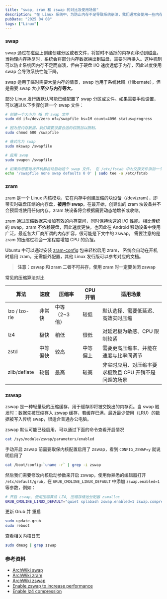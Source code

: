 ```yaml
---
title: "swap, zram 和 zswap 的对比及使用场景"
description: "在 Linux 系统中，为防止内存不足导致系统崩溃，我们通常会使用一些内存扩展技术，如 swap、zram 和 zswap。下面我们简单介绍它们的原理、适用场景以及如何开启和配置它们。"
pubDate: "2025 04 08"
tags: ["Linux"]
---
```


### swap

swap 通过在磁盘上创建创建分区或者文件，将暂时不活跃的内存页移动到磁盘。当物理内存耗尽时，系统会将部分内存数据换出到磁盘，需要时再换入。这种机制可以防止系统因内存不足而崩溃，但由于硬盘 I/O 速度远低于内存，因此过度使用 swap 会导致系统性能下降。

swap 适用于临时需要大量内存的情景，swap 也用于系统休眠（Hibernate），但是需要 swap 大小**至少与内存等大**。

部分 Linux 发行版默认可能已经配置了 swap 分区或文件。如果需要手动设置，可以通过以下步骤创建一个 swap 文件：

```bash
# 创建一个大小为 4G 的 swap 文件
sudo dd if=/dev/zero of=/swapfile bs=1M count=4096 status=progress

# 因为是内存数据，我们需要设置合适的权限加以限制。
sudo chmod 600 /swapfile

# 格式化为 swap
sudo mkswap /swapfile

# 启用 swap
sudo swapon /swapfile

# 如果你想要每次开机都自动启动这个 swap 文件， 在 /etc/fstab 中为交换文件添加一个条目
echo '/swapfile none swap defaults 0 0' | sudo tee -a /etc/fstab

```

### zram

zram 是一个 Linux 内核模块，它在内存中创建压缩的块设备（/dev/zram<id>），即带实时磁盘压缩的内存盘，**被用作 swap**。在最开始，创建出的 zram 块设备并不会预留或使用任何内存。zram 块设备将会根据需要动态地增长或收缩。

zram 通过压缩数据来增加有效的内存空间，同时保持快速的 I/O 性能。相比传统的 swap，zram 不依赖硬盘，因此速度更快。也因此在 Android 移动设备中使用广泛，最近各大厂商所谓的内存扩容，很可能是下文中的 zswap。 需要注意的是 zram 的压缩过程会一定程度增加 CPU 的负担。

Ubuntu 中可以通过安装 [zram-config](https://github.com/ecdye/zram-config) 包来轻松启用 zram， 系统会自动在开机时启用 zram，无需额外配置，其他 Linux 发行版可以参考对应的文档。

> **注意：zswap 和 zram 二者不可共存，使用 zram 时一定要关闭 zswap**

常见的压缩算法对比

| 算法          | 速度     | 压缩率         | CPU 开销 | 适用场景                                              |
| ------------- | -------- | -------------- | -------- | ----------------------------------------------------- |
| lzo / lzo-rle | 非常快   | 中等（2~3 倍） | 较低     | 默认选择、需要低延迟、高效实时压缩                    |
| lz4           | 极快     | 稍低           | 很低     | 对延迟极为敏感、CPU 限制较紧                          |
| zstd          | 中等偏快 | 较高           | 中等偏上 | 需要更高压缩率、并能在速度与比率间调节                |
| zlib/deflate  | 较慢     | 最高           | 较高     | 非实时应用、对压缩率要求极致且 CPU 开销不是问题的场景 |

### zswap

zswap 是一种轻量级的压缩缓存，用于缓存即将被交换出的内存页。当 swap 触发时：数据先被压缩存入 zswap 缓存，若缓存已满，最近最少使用（LRU）的数据被写入传统 swap，很适合普通办公电脑。

zswap 默认可能已经启用，可以通过下面的命令查看开启情况

```bash
cat /sys/module/zswap/parameters/enabled
```

手动开启 zswap 前需要取保内核配置启用了 zswap，看到 `CONFIG_ZSWAP=y` 就说明启用了

```bash
cat /boot/config-`uname -r` | grep -i zswap
```

然后我们需要修改内核启动参数来开启 zswap，使用你熟悉的编辑器打开 `/etc/default/grub`，在 `GRUB_CMDLINE_LINUX_DEFAULT` 中添加 `zswap.enabled=1` 等参数，例如：

```bash
# 开启 zswap, 使用压缩算法 LZ4, 压缩存储池分配器 zsmalloc
GRUB_CMDLINE_LINUX_DEFAULT="quiet splabash zswap.enabled=1 zswap.compressor=lz4 zswap.zpool=zsmalloc"
```

更新 Grub 并 重启

```bash
sudo update-grub
sudo reboot
```

查看相关内核日志

```bash
sudo dmesg | grep zswap
```

### 参考资料

- [ArchWiki swap](https://wiki.archlinux.org/title/swap)
- [ArchWiki zram](https://wiki.archlinux.org/title/zram)
- [ArchWiki zswap](https://wiki.archlinux.org/title/zswap)
- [Enable zswap to increase performance](https://ubuntu-mate.community/t/enable-zswap-to-increase-performance/11302)
- [Enable lz4 compression](https://askubuntu.com/questions/877178/enabling-lz4-compression-in-zswap-ie-making-zswap-more-efficient/877322#877322)
